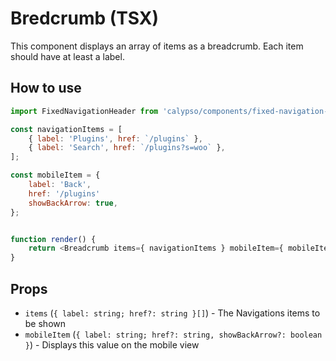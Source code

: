 # Bredcrumb (TSX)

This component displays an array of items as a breadcrumb.
Each item should have at least a label.

## How to use

```js
import FixedNavigationHeader from 'calypso/components/fixed-navigation-header';

const navigationItems = [
	{ label: 'Plugins', href: `/plugins` },
	{ label: 'Search', href: `/plugins?s=woo` },
];

const mobileItem = {
	label: 'Back',
	href: '/plugins'
	showBackArrow: true,
};


function render() {
	return <Breadcrumb items={ navigationItems } mobileItem={ mobileItem } />;
}
```

## Props

- `items` (`{ label: string; href?: string }[]`) - The Navigations items to be shown
- `mobileItem` (`{ label: string; href?: string, showBackArrow?: boolean }`) - Displays this value on the mobile view
